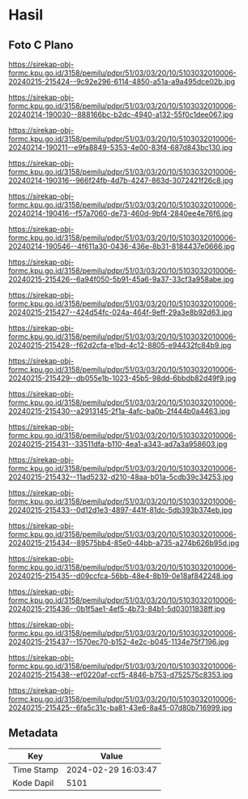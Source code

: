 # Hasil

## Foto C Plano

https://sirekap-obj-formc.kpu.go.id/3158/pemilu/pdpr/51/03/03/20/10/5103032010006-20240215-215424--9c92e296-6114-4850-a51a-a9a495dce02b.jpg

https://sirekap-obj-formc.kpu.go.id/3158/pemilu/pdpr/51/03/03/20/10/5103032010006-20240214-190030--888166bc-b2dc-4940-a132-55f0c1dee067.jpg

https://sirekap-obj-formc.kpu.go.id/3158/pemilu/pdpr/51/03/03/20/10/5103032010006-20240214-190211--e9fa8849-5353-4e00-83f4-687d843bc130.jpg

https://sirekap-obj-formc.kpu.go.id/3158/pemilu/pdpr/51/03/03/20/10/5103032010006-20240214-190316--966f24fb-4d7b-4247-863d-3072421f26c8.jpg

https://sirekap-obj-formc.kpu.go.id/3158/pemilu/pdpr/51/03/03/20/10/5103032010006-20240214-190416--f57a7060-de73-460d-9bf4-2840ee4e76f6.jpg

https://sirekap-obj-formc.kpu.go.id/3158/pemilu/pdpr/51/03/03/20/10/5103032010006-20240214-190546--4f611a30-0436-436e-8b31-8184437e0666.jpg

https://sirekap-obj-formc.kpu.go.id/3158/pemilu/pdpr/51/03/03/20/10/5103032010006-20240215-215426--6a94f050-5b91-45a6-9a37-33cf3a958abe.jpg

https://sirekap-obj-formc.kpu.go.id/3158/pemilu/pdpr/51/03/03/20/10/5103032010006-20240215-215427--424d54fc-024a-464f-9eff-29a3e8b92d63.jpg

https://sirekap-obj-formc.kpu.go.id/3158/pemilu/pdpr/51/03/03/20/10/5103032010006-20240215-215428--f62d2cfa-e1bd-4c12-8805-e94432fc84b9.jpg

https://sirekap-obj-formc.kpu.go.id/3158/pemilu/pdpr/51/03/03/20/10/5103032010006-20240215-215429--db055e1b-1023-45b5-98dd-6bbdb82d49f9.jpg

https://sirekap-obj-formc.kpu.go.id/3158/pemilu/pdpr/51/03/03/20/10/5103032010006-20240215-215430--a2913145-2f1a-4afc-ba0b-2f444b0a4463.jpg

https://sirekap-obj-formc.kpu.go.id/3158/pemilu/pdpr/51/03/03/20/10/5103032010006-20240215-215431--33511dfa-b110-4ea1-a343-ad7a3a958603.jpg

https://sirekap-obj-formc.kpu.go.id/3158/pemilu/pdpr/51/03/03/20/10/5103032010006-20240215-215432--11ad5232-d210-48aa-b01a-5cdb39c34253.jpg

https://sirekap-obj-formc.kpu.go.id/3158/pemilu/pdpr/51/03/03/20/10/5103032010006-20240215-215433--0d12d1e3-4897-441f-81dc-5db393b374eb.jpg

https://sirekap-obj-formc.kpu.go.id/3158/pemilu/pdpr/51/03/03/20/10/5103032010006-20240215-215434--89575bb4-85e0-44bb-a735-a274b626b95d.jpg

https://sirekap-obj-formc.kpu.go.id/3158/pemilu/pdpr/51/03/03/20/10/5103032010006-20240215-215435--d09ccfca-56bb-48e4-8b19-0e18af842248.jpg

https://sirekap-obj-formc.kpu.go.id/3158/pemilu/pdpr/51/03/03/20/10/5103032010006-20240215-215436--0b1f5ae1-4ef5-4b73-84b1-5d03011838ff.jpg

https://sirekap-obj-formc.kpu.go.id/3158/pemilu/pdpr/51/03/03/20/10/5103032010006-20240215-215437--1570ec70-b152-4e2c-b045-1134e75f7196.jpg

https://sirekap-obj-formc.kpu.go.id/3158/pemilu/pdpr/51/03/03/20/10/5103032010006-20240215-215438--ef0220af-ccf5-4846-b753-d752575c8353.jpg

https://sirekap-obj-formc.kpu.go.id/3158/pemilu/pdpr/51/03/03/20/10/5103032010006-20240215-215425--6fa5c31c-ba81-43e6-8a45-07d80b716999.jpg


## Metadata

| Key        | Value               |
| ---------- | ------------------- |
| Time Stamp | 2024-02-29 16:03:47 |
| Kode Dapil | 5101                |



